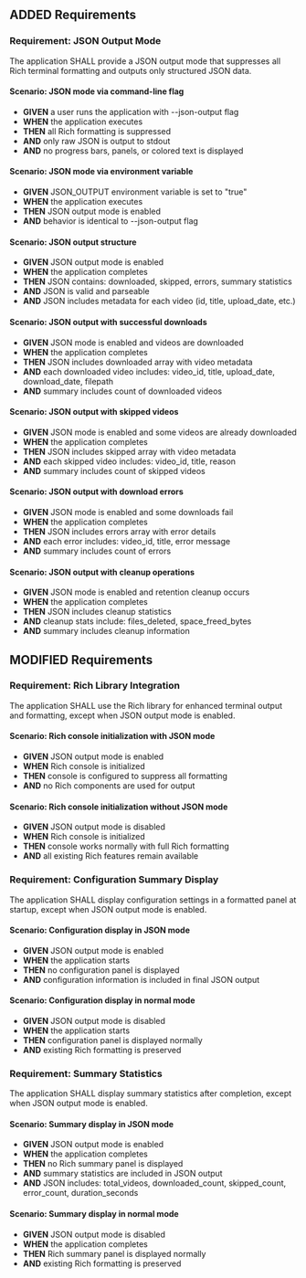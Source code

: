 ## ADDED Requirements

### Requirement: JSON Output Mode
The application SHALL provide a JSON output mode that suppresses all Rich terminal formatting and outputs only structured JSON data.

#### Scenario: JSON mode via command-line flag
- **GIVEN** a user runs the application with --json-output flag
- **WHEN** the application executes
- **THEN** all Rich formatting is suppressed
- **AND** only raw JSON is output to stdout
- **AND** no progress bars, panels, or colored text is displayed

#### Scenario: JSON mode via environment variable
- **GIVEN** JSON_OUTPUT environment variable is set to "true"
- **WHEN** the application executes
- **THEN** JSON output mode is enabled
- **AND** behavior is identical to --json-output flag

#### Scenario: JSON output structure
- **GIVEN** JSON output mode is enabled
- **WHEN** the application completes
- **THEN** JSON contains: downloaded, skipped, errors, summary statistics
- **AND** JSON is valid and parseable
- **AND** JSON includes metadata for each video (id, title, upload_date, etc.)

#### Scenario: JSON output with successful downloads
- **GIVEN** JSON mode is enabled and videos are downloaded
- **WHEN** the application completes
- **THEN** JSON includes downloaded array with video metadata
- **AND** each downloaded video includes: video_id, title, upload_date, download_date, filepath
- **AND** summary includes count of downloaded videos

#### Scenario: JSON output with skipped videos
- **GIVEN** JSON mode is enabled and some videos are already downloaded
- **WHEN** the application completes
- **THEN** JSON includes skipped array with video metadata
- **AND** each skipped video includes: video_id, title, reason
- **AND** summary includes count of skipped videos

#### Scenario: JSON output with download errors
- **GIVEN** JSON mode is enabled and some downloads fail
- **WHEN** the application completes
- **THEN** JSON includes errors array with error details
- **AND** each error includes: video_id, title, error message
- **AND** summary includes count of errors

#### Scenario: JSON output with cleanup operations
- **GIVEN** JSON mode is enabled and retention cleanup occurs
- **WHEN** the application completes
- **THEN** JSON includes cleanup statistics
- **AND** cleanup stats include: files_deleted, space_freed_bytes
- **AND** summary includes cleanup information

## MODIFIED Requirements

### Requirement: Rich Library Integration
The application SHALL use the Rich library for enhanced terminal output and formatting, except when JSON output mode is enabled.

#### Scenario: Rich console initialization with JSON mode
- **GIVEN** JSON output mode is enabled
- **WHEN** Rich console is initialized
- **THEN** console is configured to suppress all formatting
- **AND** no Rich components are used for output

#### Scenario: Rich console initialization without JSON mode
- **GIVEN** JSON output mode is disabled
- **WHEN** Rich console is initialized
- **THEN** console works normally with full Rich formatting
- **AND** all existing Rich features remain available

### Requirement: Configuration Summary Display
The application SHALL display configuration settings in a formatted panel at startup, except when JSON output mode is enabled.

#### Scenario: Configuration display in JSON mode
- **GIVEN** JSON output mode is enabled
- **WHEN** the application starts
- **THEN** no configuration panel is displayed
- **AND** configuration information is included in final JSON output

#### Scenario: Configuration display in normal mode
- **GIVEN** JSON output mode is disabled
- **WHEN** the application starts
- **THEN** configuration panel is displayed normally
- **AND** existing Rich formatting is preserved

### Requirement: Summary Statistics
The application SHALL display summary statistics after completion, except when JSON output mode is enabled.

#### Scenario: Summary display in JSON mode
- **GIVEN** JSON output mode is enabled
- **WHEN** the application completes
- **THEN** no Rich summary panel is displayed
- **AND** summary statistics are included in JSON output
- **AND** JSON includes: total_videos, downloaded_count, skipped_count, error_count, duration_seconds

#### Scenario: Summary display in normal mode
- **GIVEN** JSON output mode is disabled
- **WHEN** the application completes
- **THEN** Rich summary panel is displayed normally
- **AND** existing Rich formatting is preserved
